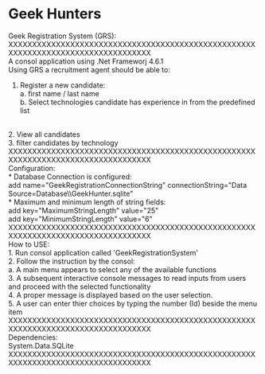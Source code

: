 # Geek Hunters

Geek Registration System (GRS): 
XXXXXXXXXXXXXXXXXXXXXXXXXXXXXXXXXXXXXXXXXXXXXXXXXXXXXXXXXXXXXXXXXXXXXXXXXXXXXXXXXX<br />
A consol application using .Net Frameworj 4.6.1
<br/>
Using GRS a recruitment agent should be able to:
<br/>
1. Register a new candidate: 
	<br/>
	a. first name / last name
	<br/>
	b. Select technologies candidate has experience in from the predefined list
<br/>
2. View all candidates
<br/>
3. filter candidates by technology
<br/>
XXXXXXXXXXXXXXXXXXXXXXXXXXXXXXXXXXXXXXXXXXXXXXXXXXXXXXXXXXXXXXXXXXXXXXXXXXXXXXXXXX<br />
Configuration:
<br />
* Database Connection is configured:
<br />
	add name="GeekRegistrationConnectionString" connectionString="Data Source=Database\\GeekHunter.sqlite" 
<br />
* Maximum and minimum length of string fields: 
<br />   	
	add key="MaximumStringLength" value="25"
<br />
   	add key="MinimumStringLength" value="6"
<br/>
XXXXXXXXXXXXXXXXXXXXXXXXXXXXXXXXXXXXXXXXXXXXXXXXXXXXXXXXXXXXXXXXXXXXXXXXXXXXXXXXXX<br />
How to USE:<br />
1. Run consol application called 'GeekRegistrationSystem'
<br/>
2. Follow the instruction by the consol:
<br/>
    a. A main menu appears to select any of the available functions
<br/>
3. A subsequent interactive console messages to read inputs from users and proceed with the selected functionality
<br/>
4. A proper message is displayed based on the user selection.
<br/>
5. A user can enter thier choices by typing the number (Id) beside the menu item
<br/>
XXXXXXXXXXXXXXXXXXXXXXXXXXXXXXXXXXXXXXXXXXXXXXXXXXXXXXXXXXXXXXXXXXXXXXXXXXXXXXXXXX<br />
Dependencies:<br />
System.Data.SQLite
<br />
XXXXXXXXXXXXXXXXXXXXXXXXXXXXXXXXXXXXXXXXXXXXXXXXXXXXXXXXXXXXXXXXXXXXXXXXXXXXXXXXXX<br />
